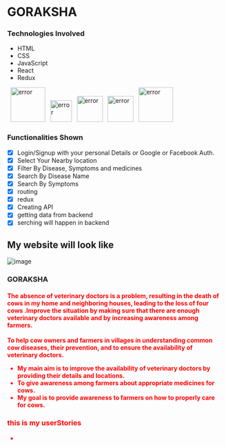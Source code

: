 <h1>GORAKSHA</h1>

### Technologies Involved

- HTML 
- CSS
- JavaScript
- React
- Redux

<div>
  <img style="width:80px"src="https://cdn3d.iconscout.com/3d/free/thumb/free-html-5728485-4781249.png?f=webp" alt="error"/>
  <img style="width:50px"src="https://upload.wikimedia.org/wikipedia/commons/thumb/d/d5/CSS3_logo_and_wordmark.svg/1200px-CSS3_logo_and_wordmark.svg.png" alt="error"/>
  <img style="width:60px"src="https://www.freepnglogos.com/uploads/javascript-png/png-javascript-badge-picture-8.png" alt="error"/>
  <img style="width:60px"src="https://ionicframework.com/docs/icons/logo-react-icon.png" alt="error"/>
  <img style="width:80px"src="https://logodix.com/logo/1614302.png" alt="error"/>
</div>

### Functionalities Shown
- [x] Login/Signup with your personal Details or Google or Facebook Auth.
- [x] Select Your Nearby location
- [x] Filter By Disease, Symptoms and medicines
- [x] Search By Disease Name
- [x] Search By Symptoms
- [x] routing
- [x] redux
- [x] Creating API
- [x] getting data from backend
- [x] serching will happen in backend

<h2>My website will look like</h2>

![image](https://github.com/kDurga-123/goRaksha/assets/119414747/3b9af8f5-e471-4433-b75e-a4bf34d744ca)
### GORAKSHA

<b style="color:red;">

#### The absence of veterinary doctors is a problem, resulting in the death of cows in my home and neighboring houses, leading to the loss of four cows .Improve the situation by making sure that there are enough veterinary doctors available and by increasing awareness among farmers.
To help cow owners and farmers in villages in understanding common cow diseases, their prevention, and to ensure the availability of veterinary doctors.
<ul>
<li>My main aim is to improve the availability of veterinary doctors by providing their details and locations.</li>
<li>To give awareness among farmers about appropriate medicines for cows.</li>
<li>My goal is to provide awareness to farmers on how to properly care for cows.</li>
</ul>

<h3>this is my userStories</h3>
<ul>
  <li></li>
</ul>




